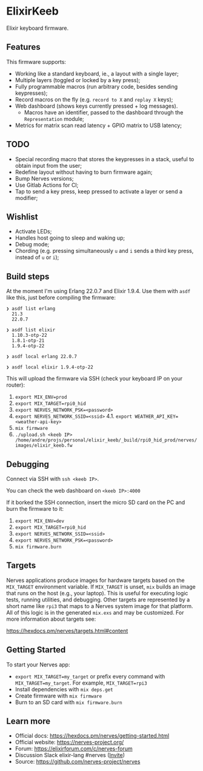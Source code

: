 # ElixirKeeb

Elixir keyboard firmware.

## Features

This firmware supports:

- Working like a standard keyboard, ie., a layout with a single layer;
- Multiple layers (toggled or locked by a key press);
- Fully programmable macros (run arbitrary code, besides sending keypresses);
- Record macros on the fly (e.g. `record to X` and `replay X` keys);
- Web dashboard (shows keys currently pressed + log messages).
    * Macros have an identifier, passed to the dashboard through the `Representation` module;
- Metrics for matrix scan read latency + GPIO matrix to USB latency;

## TODO

- Special recording macro that stores the keypresses in a stack, useful to obtain input from the user;
- Redefine layout without having to burn firmware again;
- Bump Nerves versions;
- Use Gitlab Actions for CI;
- Tap to send a key press, keep pressed to activate a layer or send a modifier;

## Wishlist

- Activate LEDs;
- Handles host going to sleep and waking up;
- Debug mode;
- Chording (e.g. pressing simultaneously `u` and `i` sends a third key press, instead of `u` or `i`);

## Build steps

At the moment I'm using Erlang 22.0.7 and Elixir 1.9.4. Use them with `asdf` like this, just before compiling the firmware:

```
❯ asdf list erlang
  21.3
  22.0.7

❯ asdf list elixir
  1.10.3-otp-22
  1.8.1-otp-21
  1.9.4-otp-22

❯ asdf local erlang 22.0.7

❯ asdf local elixir 1.9.4-otp-22
```

This will upload the firmware via SSH (check your keyboard IP on your router):

1. `export MIX_ENV=prod`
2. `export MIX_TARGET=rpi0_hid`
3. `export NERVES_NETWORK_PSK=<password>`
4. `export NERVES_NETWORK_SSID=<ssid>`
4.1. `export WEATHER_API_KEY=<weather-api-key>`
5. `mix firmware`
6. `./upload.sh <keeb IP> /home/andre/projs/personal/elixir_keeb/_build/rpi0_hid_prod/nerves/images/elixir_keeb.fw`

## Debugging

Connect via SSH with `ssh <keeb IP>`.

You can check the web dashboard on `<keeb IP>:4000`

If it borked the SSH connection, insert the micro SD card on the PC and burn the firmware to it:

1. `export MIX_ENV=dev`
2. `export MIX_TARGET=rpi0_hid`
3. `export NERVES_NETWORK_SSID=<ssid>`
4. `export NERVES_NETWORK_PSK=<password>`
5. `mix firmware.burn`

## Targets

Nerves applications produce images for hardware targets based on the
`MIX_TARGET` environment variable. If `MIX_TARGET` is unset, `mix` builds an
image that runs on the host (e.g., your laptop). This is useful for executing
logic tests, running utilities, and debugging. Other targets are represented by
a short name like `rpi3` that maps to a Nerves system image for that platform.
All of this logic is in the generated `mix.exs` and may be customized. For more
information about targets see:

https://hexdocs.pm/nerves/targets.html#content

## Getting Started

To start your Nerves app:
  * `export MIX_TARGET=my_target` or prefix every command with
    `MIX_TARGET=my_target`. For example, `MIX_TARGET=rpi3`
  * Install dependencies with `mix deps.get`
  * Create firmware with `mix firmware`
  * Burn to an SD card with `mix firmware.burn`

## Learn more

  * Official docs: https://hexdocs.pm/nerves/getting-started.html
  * Official website: https://nerves-project.org/
  * Forum: https://elixirforum.com/c/nerves-forum
  * Discussion Slack elixir-lang #nerves ([Invite](https://elixir-slackin.herokuapp.com/))
  * Source: https://github.com/nerves-project/nerves
